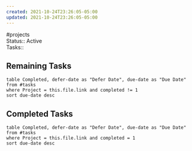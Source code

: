 ```yaml
---
created: 2021-10-24T23:26:05-05:00
updated: 2021-10-24T23:26:05-05:00
---
```

#projects  
Status:: Active  
Tasks::

## Remaining Tasks

```dataview
table Completed, defer-date as "Defer Date", due-date as "Due Date"
from #tasks 
where Project = this.file.link and completed != 1
sort due-date desc
```

## Completed Tasks

```dataview
table Completed, defer-date as "Defer Date", due-date as "Due Date"
from #tasks 
where Project = this.file.link and completed = 1
sort due-date desc
```